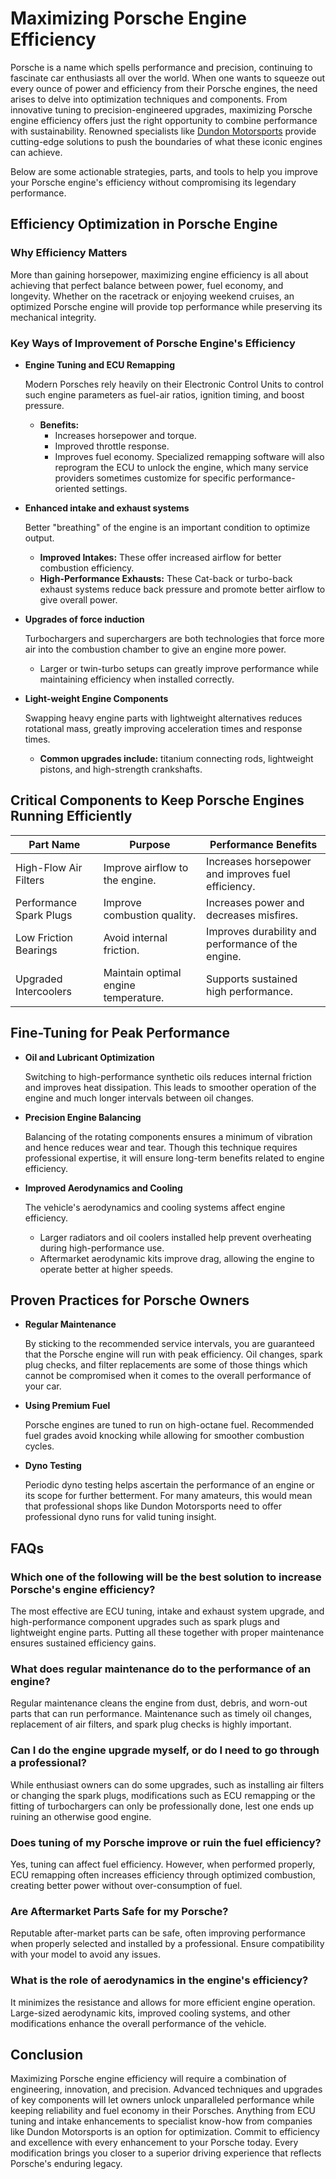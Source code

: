 # **Maximizing Porsche Engine Efficiency**

Porsche is a name which spells performance and precision, continuing to fascinate car enthusiasts all over the world. When one wants to squeeze out every ounce of power and efficiency from their Porsche engines, the need arises to delve into optimization techniques and components. From innovative tuning to precision-engineered upgrades, maximizing Porsche engine efficiency offers just the right opportunity to combine performance with sustainability. Renowned specialists like [Dundon Motorsports](https://dundonmotorsports.com/) provide cutting-edge solutions to push the boundaries of what these iconic engines can achieve.

Below are some actionable strategies, parts, and tools to help you improve your Porsche engine's efficiency without compromising its legendary performance.

## **Efficiency Optimization in Porsche Engine**

### **Why Efficiency Matters**

More than gaining horsepower, maximizing engine efficiency is all about achieving that perfect balance between power, fuel economy, and longevity. Whether on the racetrack or enjoying weekend cruises, an optimized Porsche engine will provide top performance while preserving its mechanical integrity.

### **Key Ways of Improvement of Porsche Engine's Efficiency**

- **Engine Tuning and ECU Remapping**
    
    Modern Porsches rely heavily on their Electronic Control Units to control such engine parameters as fuel-air ratios, ignition timing, and boost pressure.
    
    - **Benefits:**
        - Increases horsepower and torque.
        - Improved throttle response.
        - Improves fuel economy.
        Specialized remapping software will also reprogram the ECU to unlock the engine, which many service providers sometimes customize for specific performance-oriented settings.
- **Enhanced intake and exhaust systems**
    
    Better "breathing" of the engine is an important condition to optimize output.
    
    - **Improved Intakes:** These offer increased airflow for better combustion efficiency.
    - **High-Performance Exhausts:** These Cat-back or turbo-back exhaust systems reduce back pressure and promote better airflow to give overall power.
- **Upgrades of force induction**
    
    Turbochargers and superchargers are both technologies that force more air into the combustion chamber to give an engine more power.
    
    - Larger or twin-turbo setups can greatly improve performance while maintaining efficiency when installed correctly.
- **Light-weight Engine Components**
    
    Swapping heavy engine parts with lightweight alternatives reduces rotational mass, greatly improving acceleration times and response times.
    
    - **Common upgrades include:** titanium connecting rods, lightweight pistons, and high-strength crankshafts.

## **Critical Components to Keep Porsche Engines Running Efficiently**

| **Part Name** | **Purpose** | **Performance Benefits** |
| --- | --- | --- |
| High-Flow Air Filters | Improve airflow to the engine. | Increases horsepower and improves fuel efficiency. |
| Performance Spark Plugs | Improve combustion quality. | Increases power and decreases misfires. |
| Low Friction Bearings | Avoid internal friction. | Improves durability and performance of the engine. |
| Upgraded Intercoolers | Maintain optimal engine temperature. | Supports sustained high performance. |

## **Fine-Tuning for Peak Performance**

- **Oil and Lubricant Optimization**
    
    Switching to high-performance synthetic oils reduces internal friction and improves heat dissipation. This leads to smoother operation of the engine and much longer intervals between oil changes.
    
- **Precision Engine Balancing**
    
    Balancing of the rotating components ensures a minimum of vibration and hence reduces wear and tear. Though this technique requires professional expertise, it will ensure long-term benefits related to engine efficiency.
    
- **Improved Aerodynamics and Cooling**
    
    The vehicle's aerodynamics and cooling systems affect engine efficiency.
    
    - Larger radiators and oil coolers installed help prevent overheating during high-performance use.
    - Aftermarket aerodynamic kits improve drag, allowing the engine to operate better at higher speeds.

## **Proven Practices for Porsche Owners**

- **Regular Maintenance**
    
    By sticking to the recommended service intervals, you are guaranteed that the Porsche engine will run with peak efficiency. Oil changes, spark plug checks, and filter replacements are some of those things which cannot be compromised when it comes to the overall performance of your car.
    
- **Using Premium Fuel**
    
    Porsche engines are tuned to run on high-octane fuel. Recommended fuel grades avoid knocking while allowing for smoother combustion cycles.
    
- **Dyno Testing**
    
    Periodic dyno testing helps ascertain the performance of an engine or its scope for further betterment. For many amateurs, this would mean that professional shops like Dundon Motorsports need to offer professional dyno runs for valid tuning insight.
    

## **FAQs**

### **Which one of the following will be the best solution to increase Porsche's engine efficiency?**

The most effective are ECU tuning, intake and exhaust system upgrade, and high-performance component upgrades such as spark plugs and lightweight engine parts. Putting all these together with proper maintenance ensures sustained efficiency gains.

### **What does regular maintenance do to the performance of an engine?**

Regular maintenance cleans the engine from dust, debris, and worn-out parts that can run performance. Maintenance such as timely oil changes, replacement of air filters, and spark plug checks is highly important.

### **Can I do the engine upgrade myself, or do I need to go through a professional?**

While enthusiast owners can do some upgrades, such as installing air filters or changing the spark plugs, modifications such as ECU remapping or the fitting of turbochargers can only be professionally done, lest one ends up ruining an otherwise good engine.

### **Does tuning of my Porsche improve or ruin the fuel efficiency?**

Yes, tuning can affect fuel efficiency. However, when performed properly, ECU remapping often increases efficiency through optimized combustion, creating better power without over-consumption of fuel.

### **Are Aftermarket Parts Safe for my Porsche?**

Reputable after-market parts can be safe, often improving performance when properly selected and installed by a professional. Ensure compatibility with your model to avoid any issues.

### **What is the role of aerodynamics in the engine's efficiency?**

It minimizes the resistance and allows for more efficient engine operation. Large-sized aerodynamic kits, improved cooling systems, and other modifications enhance the overall performance of the vehicle.

## **Conclusion**

Maximizing Porsche engine efficiency will require a combination of engineering, innovation, and precision. Advanced techniques and upgrades of key components will let owners unlock unparalleled performance while keeping reliability and fuel economy in their Porsches. Anything from ECU tuning and intake enhancements to specialist know-how from companies like Dundon Motorsports is an option for optimization. Commit to efficiency and excellence with every enhancement to your Porsche today. Every modification brings you closer to a superior driving experience that reflects Porsche's enduring legacy.
